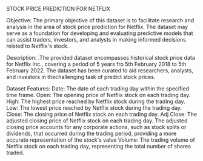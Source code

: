 STOCK PRICE PREDICTION FOR NETFLIX

Objective:
The primary objective of this dataset is to facilitate research and analysis in the area of stock price prediction for Netflix. The dataset may serve as a foundation for developing and evaluating predictive models that can assist traders, investors, and analysts in making informed decisions related to Netflix's stock.
 
Description:
.The provided dataset encompasses historical stock price data for Netflix Inc., covering a period of 5 years fro
 5th February 2018 to 5th February 2022. The dataset has been curated to aid researchers, analysts, and investors in thechallenging task of 
 predict stock prices.

Dataset Features:
Date: 
The date of each trading day within the specified time frame.
Open: 
The opening price of Netflix stock on each trading day.
High: 
The highest price reached by Netflix stock during the trading day.
Low: 
The lowest price reached by Netflix stock during the trading day.
Close: 
The closing price of Netflix stock on each trading day.
Adj Close: 
The adjusted closing price of Netflix stock on each trading day. The adjusted closing price accounts for any corporate actions, such as stock splits or dividends, that occurred during the trading period, providing a more accurate representation of the stock's value Volume: 
The trading volume of Netflix stock on each trading day, representing the total number of shares traded.

